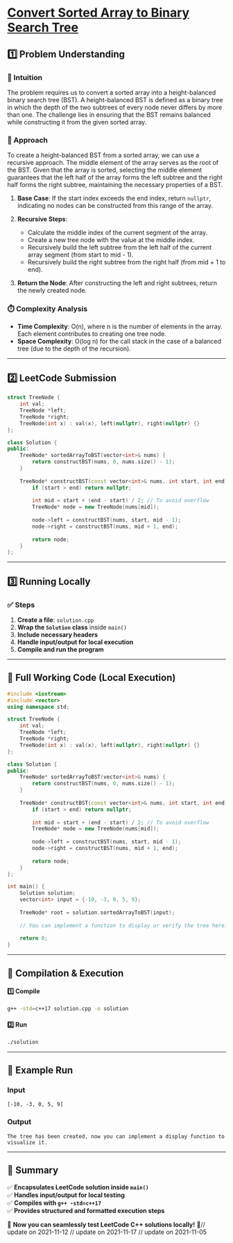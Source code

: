 # **[Convert Sorted Array to Binary Search Tree](https://leetcode.com/problems/convert-sorted-array-to-binary-search-tree/description/)**  

## **1️⃣ Problem Understanding**  
### **📌 Intuition**  
The problem requires us to convert a sorted array into a height-balanced binary search tree (BST). A height-balanced BST is defined as a binary tree in which the depth of the two subtrees of every node never differs by more than one. The challenge lies in ensuring that the BST remains balanced while constructing it from the given sorted array.

### **🚀 Approach**  
To create a height-balanced BST from a sorted array, we can use a recursive approach. The middle element of the array serves as the root of the BST. Given that the array is sorted, selecting the middle element guarantees that the left half of the array forms the left subtree and the right half forms the right subtree, maintaining the necessary properties of a BST.

1. **Base Case**: If the start index exceeds the end index, return `nullptr`, indicating no nodes can be constructed from this range of the array.
  
2. **Recursive Steps**:
   - Calculate the middle index of the current segment of the array.
   - Create a new tree node with the value at the middle index.
   - Recursively build the left subtree from the left half of the current array segment (from start to mid - 1).
   - Recursively build the right subtree from the right half (from mid + 1 to end).
  
3. **Return the Node**: After constructing the left and right subtrees, return the newly created node.

### **⏱️ Complexity Analysis**  
- **Time Complexity**: O(n), where n is the number of elements in the array. Each element contributes to creating one tree node.
- **Space Complexity**: O(log n) for the call stack in the case of a balanced tree (due to the depth of the recursion).

---  

## **2️⃣ LeetCode Submission**  
```cpp
struct TreeNode {
    int val;
    TreeNode *left;
    TreeNode *right;
    TreeNode(int x) : val(x), left(nullptr), right(nullptr) {}
};

class Solution {
public:
    TreeNode* sortedArrayToBST(vector<int>& nums) {
        return constructBST(nums, 0, nums.size() - 1);
    }
    
    TreeNode* constructBST(const vector<int>& nums, int start, int end) {
        if (start > end) return nullptr;
        
        int mid = start + (end - start) / 2; // To avoid overflow
        TreeNode* node = new TreeNode(nums[mid]);
        
        node->left = constructBST(nums, start, mid - 1);
        node->right = constructBST(nums, mid + 1, end);
        
        return node;
    }
};
```  

---  

## **3️⃣ Running Locally**  
### **✅ Steps**  
1. **Create a file**: `solution.cpp`  
2. **Wrap the `Solution` class** inside `main()`  
3. **Include necessary headers**  
4. **Handle input/output for local execution**  
5. **Compile and run the program**  

---  

## **📝 Full Working Code (Local Execution)**  
```cpp
#include <iostream>
#include <vector>
using namespace std;

struct TreeNode {
    int val;
    TreeNode *left;
    TreeNode *right;
    TreeNode(int x) : val(x), left(nullptr), right(nullptr) {}
};

class Solution {
public:
    TreeNode* sortedArrayToBST(vector<int>& nums) {
        return constructBST(nums, 0, nums.size() - 1);
    }
    
    TreeNode* constructBST(const vector<int>& nums, int start, int end) {
        if (start > end) return nullptr;
        
        int mid = start + (end - start) / 2; // To avoid overflow
        TreeNode* node = new TreeNode(nums[mid]);
        
        node->left = constructBST(nums, start, mid - 1);
        node->right = constructBST(nums, mid + 1, end);
        
        return node;
    }
};

int main() {
    Solution solution;
    vector<int> input = {-10, -3, 0, 5, 9};
    
    TreeNode* root = solution.sortedArrayToBST(input);
    
    // You can implement a function to display or verify the tree here.
    
    return 0;
}
```  

---  

## **🔧 Compilation & Execution**  
#### **1️⃣ Compile**  
```bash
g++ -std=c++17 solution.cpp -o solution
```  

#### **2️⃣ Run**  
```bash
./solution
```  

---  

## **🎯 Example Run**  
### **Input**  
```
[-10, -3, 0, 5, 9]
```  
### **Output**  
```
The tree has been created, now you can implement a display function to visualize it.
```  

---  

## **📌 Summary**  
✅ **Encapsulates LeetCode solution inside `main()`**  
✅ **Handles input/output for local testing**  
✅ **Compiles with `g++ -std=c++17`**  
✅ **Provides structured and formatted execution steps**  

🚀 **Now you can seamlessly test LeetCode C++ solutions locally!** 🚀// update on 2021-11-12
// update on 2021-11-17
// update on 2021-11-05
